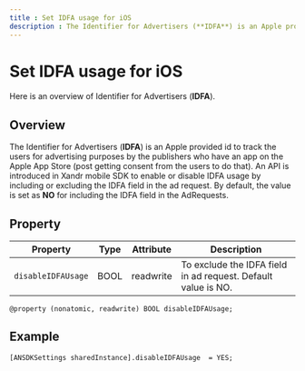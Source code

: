 ```yaml
---
title : Set IDFA usage for iOS
description : The Identifier for Advertisers (**IDFA**) is an Apple provided id to track the users for advertising purposes by the publishers who have an app on the Apple App Store (post getting consent from the users to dothat). 
---
```



# Set IDFA usage for iOS

Here is an overview of Identifier for Advertisers (**IDFA**). 

## Overview

The Identifier for Advertisers (**IDFA**) is an Apple provided id to
track the users for advertising purposes by the publishers who have an
app on the Apple App Store (post getting consent from the users to do
that). An API is introduced in Xandr mobile SDK
to enable or disable IDFA usage by including or excluding the IDFA field
in the ad request. By default, the value is set as **NO** for including
the IDFA field in the AdRequests.

## Property

| Property | Type | Attribute | Description |
|---|---|---|---|
| `disableIDFAUsage` | BOOL | readwrite | To exclude the IDFA field in ad request. Default value is NO. |

``` pre
@property (nonatomic, readwrite) BOOL disableIDFAUsage;
```

## Example

``` pre
[ANSDKSettings sharedInstance].disableIDFAUsage  = YES;
```
